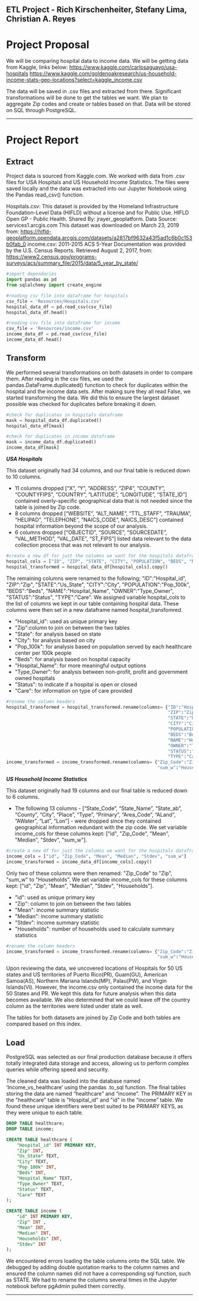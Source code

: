 ## ETL Project - Rich Kirschenheiter, Stefany Lima, Christian A. Reyes

# Project Proposal
We will be comparing hospital data to income data. We will be getting data from Kaggle, links below:
https://www.kaggle.com/carlosaguayo/usa-hospitals
https://www.kaggle.com/goldenoakresearch/us-household-income-stats-geo-locations?select=kaggle_income.csv

The data will be saved in .csv files and extracted from there. Significant transformations will be done to get the tables we want. 
We plan to aggregate Zip codes and create or tables based on that. Data will be stored on SQL through PostgreSQL.

-----

# Project Report

## Extract
Project data is sourced from Kaggle.com. We worked with data from .csv files for USA Hospitals and US Household Income Statistics. The files were saved locally and the data was extracted into our Jupyter Notebook using the Pandas read_csv() function. 

Hospitals.csv: This dataset is provided by the Homeland Infrastructure Foundation-Level Data (HIFLD) without a license and for Public Use. HIFLD Open GP - Public Health. Shared By: jrayer_geoplatform. Data Source: services1.arcgis.com 
This dataset was downloaded on March 23, 2019 from:
https://hifld-geoplatform.opendata.arcgis.com/datasets/a2817bf9632a43f5ad1c6b0c153b0fab_0
income.csv: 2011-2015 ACS 5-Year Documentation was provided by the U.S. Census Reports. Retrieved August 2, 2017, from: https://www2.census.gov/programs-surveys/acs/summary_file/2015/data/5_year_by_state/
```python
#import dependacies
import pandas as pd
from sqlalchemy import create_engine

#reading csv file into dataframe for hospitals
csv_file = 'Resources/Hospitals.csv'
hospital_data_df = pd.read_csv(csv_file)
hospital_data_df.head()

#reading csv file into dataframe for income
csv_file = 'Resources/income.csv'
income_data_df = pd.read_csv(csv_file)
income_data_df.head()
```
 
## Transform
We performed several transformations on both datasets in order to compare them. After reading in the csv files, we used the pandas.DataFrame.duplicated() function to check for duplicates within the hospital and the income data sets. After making sure they all read False, we started transforming the data. We did this to ensure the largest dataset possible was checked for duplicates before breaking it down. 
```python
#check for duplicates in hospitals dataframe
mask = hospital_data_df.duplicated()
hospital_data_df[mask]

#check for duplicates in income dataframe
mask = income_data_df.duplicated()
income_data_df[mask]
```
***USA Hospitals***

This dataset originally had 34 columns, and our final table is reduced down to 10 columns. 
* 11 columns dropped [“X”, “Y”, “ADDRESS”, “ZIP4”, “COUNTY”, “COUNTYFIPS”, “COUNTRY”, “LATITUDE”, “LONGITUDE”, “STATE_ID”] contained overly-specific geographical data that is not needed since the table is joined by Zip code. 
* 8 columns dropped [“WEBSITE”, “ALT_NAME”, “TTL_STAFF”, “TRAUMA”, “HELIPAD”, “TELEPHONE”, “NAICS_CODE”, NAICS_DESC”] contained hospital information beyond the scope of our analysis. 
* 6 columns dropped [“OBJECTID”, “SOURCE”, “SOURCEDATE”, “VAL_METHOD”, “VAL_DATE”, “ST_FIPS”] listed data relevant to the data collection process that was not relevant to our analysis. 
```python
#create a new df for just the columns we want for the hospitals dataframe
hospital_cols = ["ID", "ZIP", "STATE", "CITY", "POPULATION", "BEDS", "NAME", "OWNER", "STATUS", "TYPE"]
hospital_transformed = hospital_data_df[hospital_cols].copy()
```
The remaining columns were renamed to the following; "ID":"Hospital_id", "ZIP":"Zip", "STATE":"Us_State", "CITY":"City", "POPULATION":"Pop_100k", "BEDS":"Beds", "NAME":"Hospital_Name", "OWNER":"Type_Owner", "STATUS":"Status", "TYPE":"Care". We assigned variable hospital_cols to the list of columns we kept in our table containing hospital data. These columns were then set in a new dataframe named hospital_transfomred.
* "Hospital_id": used as unique primary key
* "Zip":column to join on between the two tables
* "State": for analysis based on state
* "City": for analysis based on city
* "Pop_100k": for analysis based on population served by each healthcare center per 100k people
* "Beds": for analysis based on hospital capacity
* "Hospital_Name": for more meaningful output options
* "Type_Owner": for analysis between non-profit, profit and government owned hospitals
* "Status": to indicate if a hospital is open or closed
* "Care": for information on type of care provided
```python
#rename the column headers
hospital_transformed = hospital_transformed.rename(columns= {"ID":"Hospital_id", 
                                                             "ZIP":"Zip", 
                                                             "STATE":"Us_State", 
                                                             "CITY":"City", 
                                                             "POPULATION":"Pop_100k", 
                                                             "BEDS":"Beds", 
                                                             "NAME":"Hospital_Name", 
                                                             "OWNER":"Type_Owner", 
                                                             "STATUS":"Status", 
                                                             "TYPE":"Care"})
income_transformed = income_transformed.rename(columns= {"Zip_Code":"Zip",
                                                         "sum_w":"Households"})
```
***US Household Income Statistics***

This dataset originally had 19 columns and our final table is reduced down to 6 columns. 
* The following 13 columns - [“State_Code”, “State_Name”, “State_ab”, “County”, “City”, “Place”, “Type”, “Primary”, “Area_Code”, “ALand”, “AWater”, “Lat”, “Lon”] - were dropped since they contained geographical information redundant with the zip code. We set variable income_cols for these columns kept: ["id", "Zip_Code", "Mean", "Median", "Stdev", "sum_w"].
```python
#create a new df for just the columns we want for the hospitals dataframe
income_cols = ["id", "Zip_Code", "Mean", "Median", "Stdev", "sum_w"]
income_transformed = income_data_df[income_cols].copy()
```
Only two of these columns were then renamed: "Zip_Code" to "Zip", "sum_w" to "Households".  We set variable income_cols for these columns kept: ["id", "Zip", "Mean", "Median", "Stdev", "Households"].
* "id": used as unique primary key
* "Zip": column to join on between the two tables
* "Mean": income summary statistic
* "Median": income summary statistic
* "Stdev": income summary statistic
* "Households": number of households used to calculate summary statistics
```python
#rename the column headers
income_transformed = income_transformed.rename(columns= {"Zip_Code":"Zip",
                                                         "sum_w":"Households"})
```
Upon reviewing the data, we uncovered locations of Hospitals for 50 US states and US territories of Puerto Rico(PR), Guam(GU), American Samoa(AS), Northern Mariana Islands(MP), Palau(PW), and Virgin Islands(VI). However, the income.csv only contained the income data for the 50 States and PR. We kept this data for future analysis when this data becomes available. We also determined that we could leave off the country column as the territories were listed under state as well. 
 
The tables for both datasets are joined by Zip Code and both tables are compared based on this index. 

## Load
PostgreSQL was selected as our final production database because it offers totally integrated data storage and access, allowing us to perform complex queries while offering speed and security.
 
The cleaned data was loaded into the database named ‘Income_vs_healthcare’ using the pandas .to_sql function. The final tables storing the data are named “healthcare” and “income”. The PRIMARY KEY in the "healthcare" table is "Hospital_id" and "id" in the “income” table. We found these unique identifiers were best suited to be PRIMARY KEYS, as they were unique to each table.
~~~~sql
DROP TABLE healthcare;
DROP TABLE income;

CREATE TABLE healthcare (
	"Hospital_id" INT PRIMARY KEY,
	"Zip" INT,
	"Us_State" TEXT,
	"City" TEXT,
	"Pop_100k" INT,
	"Beds" INT,
	"Hospital_Name" TEXT,
	"Type_Owner" TEXT,
	"Status" TEXT,
	"Care" TEXT
);

CREATE TABLE income (
	"id" INT PRIMARY KEY,
	"Zip" INT ,
	"Mean" INT,
	"Median" INT,
	"Households" INT,
	"Stdev" INT
);
~~~~
We encountered errors loading the table columns onto the SQL table. We debugged by adding double quotation marks to the column names and ensured the column names did not have a corresponding sql function, such as STATE. We had to rename the columns several times in the Jupyter notebook before pgAdmin pulled them correctly.

-----
